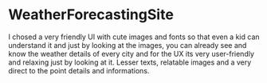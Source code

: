 # WeatherForecastingSite
I chosed a very friendly UI with cute images and fonts so that even a kid can understand it and just by looking at the images, you can already see and know the weather details of every city and for the UX its very user-friendly and relaxing just by looking at it. Lesser texts, relatable images and a very direct to the point details and informations.
